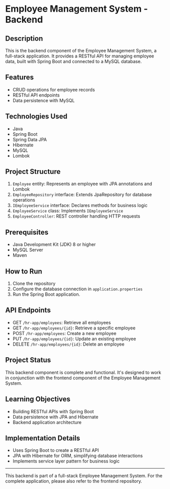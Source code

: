 # Employee Management System - Backend

## Description

This is the backend component of the Employee Management System, a full-stack application. It provides a RESTful API for managing employee data, built with Spring Boot and connected to a MySQL database.

## Features

- CRUD operations for employee records
- RESTful API endpoints
- Data persistence with MySQL

## Technologies Used

- Java
- Spring Boot
- Spring Data JPA
- Hibernate
- MySQL
- Lombok

## Project Structure

1. `Employee` entity: Represents an employee with JPA annotations and Lombok
2. `EmployeeRepository` interface: Extends JpaRepository for database operations
3. `IEmployeeService` interface: Declares methods for business logic
4. `EmployeeService` class: Implements `IEmployeeService`
5. `EmployeeController`: REST controller handling HTTP requests

## Prerequisites

- Java Development Kit (JDK) 8 or higher
- MySQL Server
- Maven

## How to Run

1. Clone the repository
2. Configure the database connection in `application.properties`
3. Run the Spring Boot application.

## API Endpoints

- GET `/hr-app/employees`: Retrieve all employees
- GET `/hr-app/employees/{id}`: Retrieve a specific employee
- POST `/hr-app/employees`: Create a new employee
- PUT `/hr-app/employees/{id}`: Update an existing employee
- DELETE `/hr-app/employees/{id}`: Delete an employee

## Project Status

This backend component is complete and functional. It's designed to work in conjunction with the frontend component of the Employee Management System.

## Learning Objectives

- Building RESTful APIs with Spring Boot
- Data persistence with JPA and Hibernate
- Backend application architecture

## Implementation Details

- Uses Spring Boot to create a RESTful API
- JPA with Hibernate for ORM, simplifying database interactions
- Implements service layer pattern for business logic

---

This backend is part of a full-stack Employee Management System. For the complete application, please also refer to the frontend repository.
